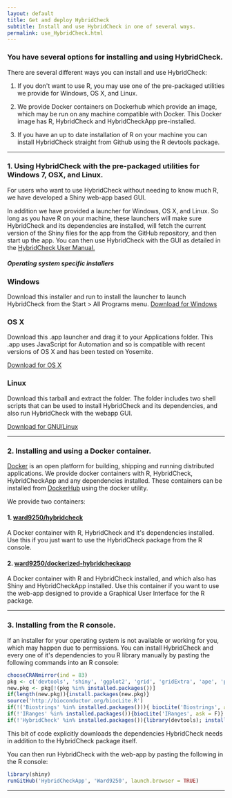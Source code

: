 ```yaml
---
layout: default
title: Get and deploy HybridCheck
subtitle: Install and use HybridCheck in one of several ways.
permalink: use_HybridCheck.html
---
```


### You have several options for installing and using HybridCheck.

There are several different ways you can install and use HybridCheck:

1. If you don't want to use R, you may use one of the pre-packaged utilities we
   provide for Windows, OS X, and Linux.

2. We provide Docker containers on Dockerhub which provide an image, which may be
run on any machine compatible with Docker. This Docker image has R, HybridCheck and HybridCheckApp
pre-installed.

3. If you have an up to date installation of R on your machine you can install
HybridCheck straight from Github using the R devtools package.

-----

### 1. Using HybridCheck with the pre-packaged utilities for Windows 7, OSX, and Linux.

For users who want to use HybridCheck without needing to know much R, we have developed a Shiny web-app based GUI.

In addition we have provided a launcher for Windows, OS X, and Linux. So long as you have R on your machine, these launchers will make sure HybridCheck and its dependencies are installed, will fetch the current version of the Shiny files for the app from the GitHub repository, and then start up the app. You can then use HybridCheck with the GUI as detailed in the [HybridCheck User Manual.](./manual.html)

##### Operating system specific installers
<div class="container">
      <div class="row">
        <div class="col-md-4">
          <h3>Windows</h3>
          Download this installer and run to install the launcher to launch HybridCheck from the Start > All Programs menu.
          <a class="btn btn-default" href="./Installers/Windows/HybridCheckInstaller.EXE" role="button" download="install_HybridCheckLauncher.EXE">Download for Windows</a>
        </div>
        <div class="col-md-4">
          <h3>OS X</h3>
          Download this .app launcher and drag it to your Applications folder. This .app uses JavaScript for Automation and so is compatible with recent versions of OS X and has been tested on Yosemite.
          <p><a class="btn btn-default" href="./Installers/OSX/HybridCheck.app.zip" role="button" download="HybridCheckApp.zip">Download for OS X</a></p>
       </div>
        <div class="col-md-4">
          <h3>Linux</h3>
          Download this tarball and extract the folder. The folder includes two shell scripts that can be used to install HybridCheck and its dependencies, and also run HybridCheck with the webapp GUI.
          <p><a class="btn btn-default" href="./Installers/Linux/HybridCheck_Linux_Installer.zip" role="button" download="HybridCheck_Linux_Installer_Scripts.zip">Download for GNU/Linux</a></p>
        </div>
      </div>
</div>

-----

### 2. Installing and using a Docker container.

[Docker](https://www.docker.com) is an open platform for building, shipping and
running distributed applications. We provide docker containers with R, HybridCheck,
HybridCheckApp and any dependencies installed. These containers can be installed from
[DockerHub](https://hub.docker.com) using the docker utility.

We provide two containers:

#### 1. [ward9250/hybridcheck](https://hub.docker.com/r/ward9250/hybridcheck/)
A Docker container with R, HybridCheck and it's dependencies installed. Use this
if you just want to use the HybridCheck package from the R console.


#### 2. [ward9250/dockerized-hybridcheckapp](https://hub.docker.com/r/ward9250/dockerized-hybridcheckapp/)
A Docker container with R and HybridCheck installed, and which also has Shiny
and HybridCheckApp installed. Use this container if you want to use the web-app
designed to provide a Graphical User Interface for the R package.

-----

### 3. Installing from the R console.

If an installer for your operating system is not available or working for you,
which may happen due to permissions. You can install HybridCheck and every one
of it's dependencies to you R library manually by pasting the following commands
into an R console:

```R
chooseCRANmirror(ind = 83)
pkg <- c('devtools', 'shiny', 'ggplot2', 'grid', 'gridExtra', 'ape', 'png')
new.pkg <- pkg[!(pkg %in% installed.packages())]
if(length(new.pkg)){install.packages(new.pkg)}
source('http://bioconductor.org/biocLite.R')
if(!('Biostrings' %in% installed.packages())){ biocLite('Biostrings', ask = F)}
if(!'IRanges' %in% installed.packages()){biocLite('IRanges', ask = F)}
if(!'HybridCheck' %in% installed.packages()){library(devtools); install_github('Ward9250/HybridCheck', ref = 'master')}
```
This bit of code explicitly downloads the dependencies HybridCheck needs in
addition to the HybridCheck package itself.

You can then run HybridCheck with the web-app by pasting the following in the R console:

```R
library(shiny)
runGitHub('HybridCheckApp', 'Ward9250', launch.browser = TRUE)
```

-----

